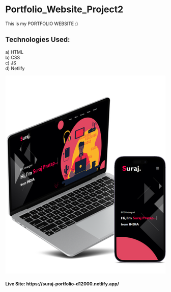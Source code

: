 # Portfolio_Website_Project2
This is my PORTFOLIO WEBSITE :)
 
## Technologies Used:

a) HTML <br>
b) CSS <br>
c) JS <br>
d) Netlify <br>


<p align="center">
  <img src="Portfolio/images/w3.png"/>
</p>

<h4> Live Site: https://suraj-portfolio-d12000.netlify.app/
